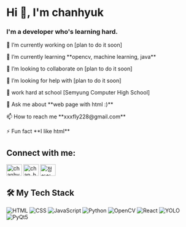 <h1>Hi 👋, I'm chanhyuk</h1>
<h3>I'm a developer who's learning hard.</h3>



<p> 🔭 I’m currently working on [plan to do it soon]</p>

<p> 🌱 I’m currently learning **opencv, machine learning, java**</p>

<p> 👯 I’m looking to collaborate on [plan to do it soon]</p>

<p> 🤝 I’m looking for help with [plan to do it soon]</p>

<p> 📝 work hard at school [Semyung Computer High School]</p>

<p> 💬 Ask me about **web page with html :)**</p>

<p> 📫 How to reach me **xxxfly228@gmail.com**</p>

<p> ⚡ Fun fact **I like html**</p>

<h2>Connect with me:</h3>

<p>
<a href="https://twitter.com/chanhyuk0522" target="blank"><img align="center" src="https://raw.githubusercontent.com/rahuldkjain/github-profile-readme-generator/master/src/images/icons/Social/twitter.svg" alt="chanhyuk0522" height="30" width="40" /></a>
<a href="https://instagram.com/chan_hyuk6522" target="blank"><img align="center" src="https://raw.githubusercontent.com/rahuldkjain/github-profile-readme-generator/master/src/images/icons/Social/instagram.svg" alt="chan_hyuk6522" height="30" width="40" /></a>
<a href="https://discord.gg/정찬혁#2863" target="blank"><img align="center" src="https://raw.githubusercontent.com/rahuldkjain/github-profile-readme-generator/master/src/images/icons/Social/discord.svg" alt="정찬혁#2863" height="30" width="40" /></a>
</p> 

## 🛠️ My Tech Stack
  ![HTML](https://img.shields.io/badge/-HTML5-E34F26?logo=html5&logoColor=white&style=for-the-badge)
  ![CSS](https://img.shields.io/badge/-CSS3-1572B6?logo=css3&logoColor=white&style=for-the-badge)
  ![JavaScript](https://img.shields.io/badge/-JavaScript-F7DF1E?logo=javascript&logoColor=black&style=for-the-badge)
  ![Python](https://img.shields.io/badge/-Python-3776AB?logo=python&logoColor=white&style=for-the-badge)
  ![OpenCV](https://img.shields.io/badge/-OpenCV-5C3EE8?logo=opencv&logoColor=white&style=for-the-badge)
  ![React](https://img.shields.io/badge/-React-61DAFB?logo=react&logoColor=black&style=for-the-badge)
  ![YOLO](https://img.shields.io/badge/-YOLO-00FFFF?logo=yolo&logoColor=black&style=for-the-badge)
  ![PyQt5](https://img.shields.io/badge/-PyQt5-41CD52?logo=qt&logoColor=white&style=for-the-badge)




